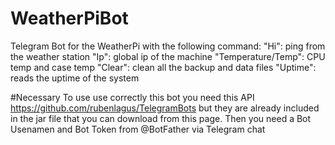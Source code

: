 # WeatherPiBot
Telegram Bot for the WeatherPi with the following command:
"Hi": ping from the weather station
"Ip": global ip of the machine
"Temperature/Temp": CPU temp and case temp
"Clear": clean all the backup and data files
"Uptime": reads the uptime of the system

#Necessary
To use use correctly this bot you need this API https://github.com/rubenlagus/TelegramBots but they are already included in the jar file that you can download from this page. Then you need a Bot Usenamen and Bot Token from @BotFather via Telegram chat
